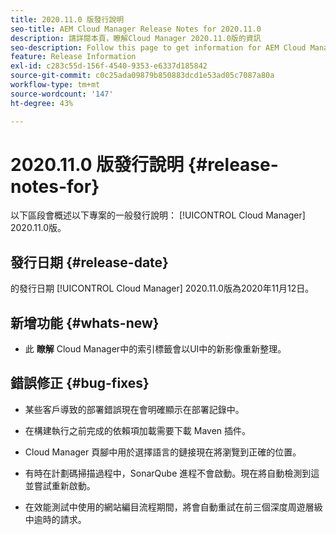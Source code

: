 ```yaml
---
title: 2020.11.0 版發行說明
seo-title: AEM Cloud Manager Release Notes for 2020.11.0
description: 請詳閱本頁，瞭解Cloud Manager 2020.11.0版的資訊
seo-description: Follow this page to get information for AEM Cloud Manager Release 2020.11.0
feature: Release Information
exl-id: c283c55d-156f-4540-9353-e6337d185842
source-git-commit: c0c25ada09879b850883dcd1e53ad05c7087a80a
workflow-type: tm+mt
source-wordcount: '147'
ht-degree: 43%

---
```


# 2020.11.0 版發行說明 {#release-notes-for}

以下區段會概述以下專案的一般發行說明： [!UICONTROL Cloud Manager] 2020.11.0版。

## 發行日期 {#release-date}

的發行日期 [!UICONTROL Cloud Manager] 2020.11.0版為2020年11月12日。

## 新增功能 {#whats-new}

* 此 **瞭解** Cloud Manager中的索引標籤會以UI中的新影像重新整理。

## 錯誤修正 {#bug-fixes}

* 某些客戶導致的部署錯誤現在會明確顯示在部署記錄中。

* 在構建執行之前完成的依賴項加載需要下載 Maven 插件。

* Cloud Manager 頁腳中用於選擇語言的鏈接現在將瀏覽到正確的位置。

* 有時在計劃碼掃描過程中，SonarQube 進程不會啟動。現在將自動檢測到這並嘗試重新啟動。

* 在效能測試中使用的網站編目流程期間，將會自動重試在前三個深度周遊層級中逾時的請求。

